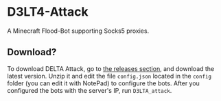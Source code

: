# D3LT4-Attack
A Minecraft Flood-Bot supporting Socks5 proxies.

## Download?
To download DELTA Attack, go to [the releases section](/releases), and download the latest version.
Unzip it and edit the file `config.json` located in the `config` folder (you can edit it with NotePad) to configure the bots.
After you configured the bots with the server's IP, run `D3LTA_attack`.

